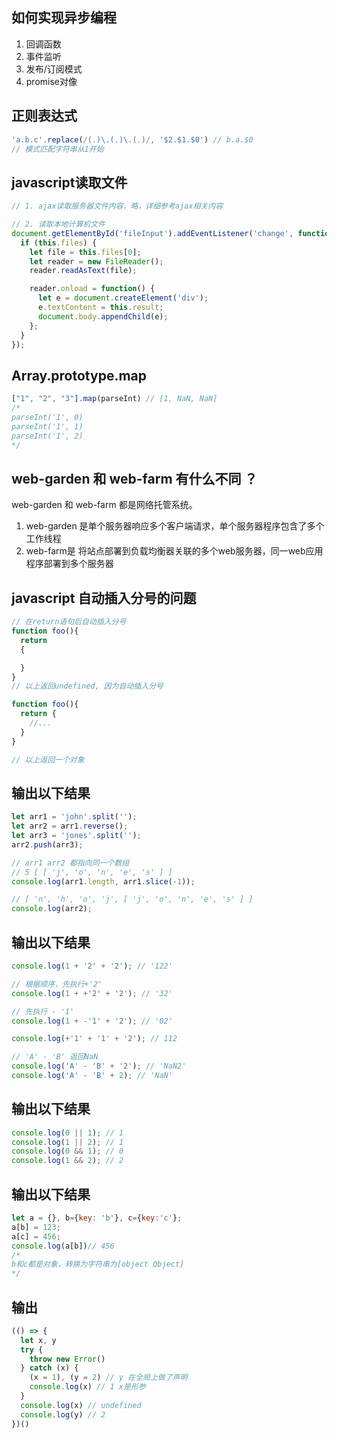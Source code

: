 

## 如何实现异步编程
1. 回调函数
2. 事件监听
3. 发布/订阅模式
4. promise对像

## 正则表达式
```js
'a.b.c'.replace(/(.)\.(.)\.(.)/, '$2.$1.$0') // b.a.$0
// 模式匹配字符串从1开始
```

## javascript读取文件
```js
// 1. ajax读取服务器文件内容，略，详细参考ajax相关内容

// 2. 读取本地计算机文件
document.getElementById('fileInput').addEventListener('change', function() {
  if (this.files) {
    let file = this.files[0];
    let reader = new FileReader();
    reader.readAsText(file);

    reader.onload = function() {
      let e = document.createElement('div');
      e.textContent = this.result;
      document.body.appendChild(e);
    };
  }
});

```

## Array.prototype.map
```js
["1", "2", "3"].map(parseInt) // [1, NaN, NaN]
/*
parseInt('1', 0) 
parseInt('1', 1)
parseInt('1', 2)
*/
```

## web-garden 和 web-farm 有什么不同 ？
web-garden 和 web-farm 都是网络托管系统。

1. web-garden 是单个服务器响应多个客户端请求，单个服务器程序包含了多个工作线程
2. web-farm是 将站点部署到负载均衡器关联的多个web服务器，同一web应用程序部署到多个服务器

## javascript 自动插入分号的问题
```js
// 在return语句后自动插入分号
function foo(){
  return
  {

  }
}
// 以上返回undefined, 因为自动插入分号

function foo(){
  return {
    //...
  }
}

// 以上返回一个对象
```

## 输出以下结果
```js
let arr1 = 'john'.split('');
let arr2 = arr1.reverse();
let arr3 = 'jones'.split('');
arr2.push(arr3);

// arr1 arr2 都指向同一个数组
// 5 [ [ 'j', 'o', 'n', 'e', 's' ] ]
console.log(arr1.length, arr1.slice(-1));

// [ 'n', 'h', 'o', 'j', [ 'j', 'o', 'n', 'e', 's' ] ]
console.log(arr2);
```

## 输出以下结果
```js
console.log(1 + '2' + '2'); // '122'

// 根据顺序，先执行+'2'
console.log(1 + +'2' + '2'); // '32'

// 先执行 - '1'
console.log(1 + -'1' + '2'); // '02'

console.log(+'1' + '1' + '2'); // 112

// 'A' - 'B' 返回NaN
console.log('A' - 'B' + '2'); // 'NaN2'
console.log('A' - 'B' + 2); // 'NaN'
```

## 输出以下结果
```js
console.log(0 || 1); // 1
console.log(1 || 2); // 1
console.log(0 && 1); // 0
console.log(1 && 2); // 2
```

## 输出以下结果
```js
let a = {}, b={key: 'b'}, c={key:'c'};
a[b] = 123;
a[c] = 456;
console.log(a[b])// 456
/*
b和c都是对象，转换为字符串为[object Object]
*/
```




## 输出
```js
(() => {
  let x, y
  try {
    throw new Error()
  } catch (x) {
    (x = 1), (y = 2) // y 在全局上做了声明
    console.log(x) // 1 x是形参
  }
  console.log(x) // undefined
  console.log(y) // 2
})()
```